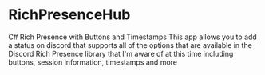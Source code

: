 # RichPresenceHub
C# Rich Presence with Buttons and Timestamps
This app allows you to add a status on discord that supports all of the options that are available in the Discord Rich Presence library that I'm aware of at this time including buttons, session information, timestamps and more
